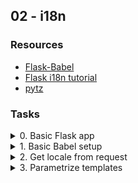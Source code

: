 ## 02 - i18n

### Resources

- [Flask-Babel](https://web.archive.org/web/20201111174034/https://flask-babel.tkte.ch/ "Flask-Babel")
- [Flask i18n tutorial](https://blog.miguelgrinberg.com/post/the-flask-mega-tutorial-part-xiii-i18n-and-l10n "Flask i18n tutorial")
- [pytz](https://pypi.org/project/pytz/ "pytz")

### Tasks

<details>
<summary>0. Basic Flask app</summary>

1. Setup a basic Flask app in `0-app.py`.
2. Create a single `/` route and an `index.html` template that simply outputs “Welcome to Holberton” as page title (`<title>`) and “Hello world” as header (`<h1>`).

**Files:**

- `0-app.py`
- `templates/0-index.html`
</details>

<details>
<summary>1. Basic Babel setup</summary>

1. Install the Babel Flask extension:

```sh
$ pip3 install flask_babel==2.0.0
```

2. instantiate the Babel object in your app. Store it in a module-level variable named `babel`.
3. In order to configure available languages in our app, you will create a `Config` class that has a `LANGUAGES` class attribute equal to `["en", "fr"]`.
4. Use `Config` to set Babel’s default locale (`"en"`) and timezone (`"UTC"`).
5. Use that class as config for your Flask app.

**Files:**

- `1-app.py`
- `templates/1-index.html`
</details>

<details>
<summary>2. Get locale from request</summary>

1. Create a `get_locale` function with the `babel.localeselector` decorator.
2. Use `request.accept_languages` to determine the best match with our supported languages.

**Files:**

- `2-app.py`
- `templates/2-index.html`
</details>

<details>
<summary>3. Parametrize templates</summary>

Use the `_` or `gettext` function to parametrize your templates.,Use the message IDs `home_title` and `home_header`.
Create a `babel.cfg` file containing

```python
[python: **.py]
[jinja2: **/templates/**.html]
extensions=jinja2.ext.autoescape,jinja2.ext.with_
```

Then initialize your translations with

```sh
$ pybabel extract -F babel.cfg -o messages.pot .
```

and your two dictionaries with

```sh
$ pybabel init -i messages.pot -d translations -l en
$ pybabel init -i messages.pot -d translations -l fr
```

Then edit files `translations/[en|fr]/LC_MESSAGES/messages.po` to provide the correct value for each message ID for each language. Use the following translations:

| msgid         | English                  | French                       |
| ------------- | ------------------------ | ---------------------------- |
| `home_title`  | `"Welcome to Holberton"` | `"Bienvenue chez Holberton"` |
| `home_header` | `"Hello world!"`         | `"Bonjour monde!"`           |

Then compile your dictionaries with

```sh
$ pybabel compile -d translations
```

Reload the home page of your app and make sure that the correct messages show up.

**Files:**

- `3-app.py`
- `babel.cfg`
- `templates/3-index.html`
- `translations/en/LC_MESSAGES/messages.po`
- `translations/fr/LC_MESSAGES/messages.po`
- `translations/en/LC_MESSAGES/messages.mo`
- `translations/fr/LC_MESSAGES/messages.mo`
